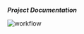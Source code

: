 **_Project Documentation_**

![workflow](https://github.com/Obioma-Nwabuisi/seMethods/actions/workflows/main.yml/badge.svg)

